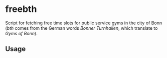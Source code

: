 # freebth

Script for fetching free time slots for public service gyms in the city of Bonn 
(*bth* comes from the German words *Bonner Turnhallen*, which translate to *Gyms of Bonn*).

## Usage

